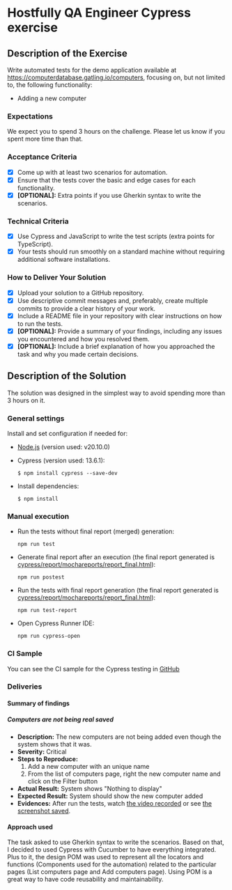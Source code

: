 # Hostfully QA Engineer Cypress exercise

## Description of the Exercise

Write automated tests for the demo application available at <https://computerdatabase.gatling.io/computers>, focusing on, but not limited to, the following functionality:

- Adding a new computer

### Expectations

We expect you to spend 3 hours on the challenge. Please let us know if you spent
more time than that.

### Acceptance Criteria

- [X] Come up with at least two scenarios for automation.
- [X] Ensure that the tests cover the basic and edge cases for each functionality.
- [X] **[OPTIONAL]:** Extra points if you use Gherkin syntax to write the scenarios.

### Technical Criteria

- [X] Use Cypress and JavaScript to write the test scripts (extra points for TypeScript).
- [X] Your tests should run smoothly on a standard machine without requiring additional
software installations.

### How to Deliver Your Solution

- [X] Upload your solution to a GitHub repository.
- [X] Use descriptive commit messages and, preferably, create multiple commits to provide a clear history of your work.
- [X] Include a README file in your repository with clear instructions on how to run the tests.
- [X] **[OPTIONAL]:** Provide a summary of your findings, including any issues you encountered and how you resolved them.
- [X] **[OPTIONAL]:** Include a brief explanation of how you approached the task and why you made certain decisions.

## Description of the Solution

The solution was designed in the simplest way to avoid spending more than 3 hours on it.

### General settings

Install and set configuration if needed for:

- [Node.js](https://nodejs.org/en/download/) (version used: v20.10.0)
- Cypress (version used: 13.6.1):

    `$ npm install cypress --save-dev`

- Install dependencies:

    `$ npm install`

### Manual execution

- Run the tests without final report (merged) generation:

    `npm run test`

- Generate final report after an execution (the final report generated is [cypress/report/mochareports/report_final.html](cypress/report/mochareports/report_final.html)):

    `npm run postest`

- Run the tests with final report generation (the final report generated is [cypress/report/mochareports/report_final.html](cypress/report/mochareports/report_final.html)):

    `npm run test-report`

- Open Cypress Runner IDE:

    `npm run cypress-open`

### CI Sample

You can see the CI sample for the Cypress testing in [GitHub](https://github.com/ericrommel/hostfully-exercise/actions/workflows/main.yml)

### Deliveries

#### Summary of findings

##### Computers are not being real saved

- **Description:** The new computers are not being added even though the system shows that it was.
- **Severity:** Critical
- **Steps to Reproduce:**
  1. Add a new computer with an unique name
  2. From the list of computers page, right the new computer name and click on the Filter button
- **Actual Result:** System shows "Nothing to display"
- **Expected Result:** System should show the new computer added
- **Evidences:** After run the tests, watch [the video recorded](cypress/videos/) or see [the screenshot saved]('cypress/screenshots").

#### Approach used

The task asked to use Gherkin syntax to write the scenarios. Based on that, I decided to used Cypress with Cucumber to have everything integrated. Plus to it, the design POM was used to represent all the locators and functions (Components used for the automation) related to the particular pages (List computers page and Add computers page). Using POM is a great way to have code reusability and maintainability.
